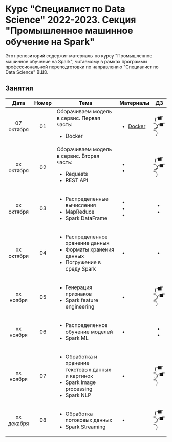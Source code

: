 # Курс "Специалист по Data Science" 2022-2023. Секция "Промышленное машинное обучение на Spark"

Этот репозиторий содержит материалы по курсу "Промышленное машинное обучение на Spark", читаемому в рамках программы профессиональной переподготовки по направлению "Специалист по Data Science" ВШЭ.

## Занятия

|    Дата    | Номер | Тема                                                         | Материалы                                                    | ДЗ                                                           |
| :--------: | :---: | ------------------------------------------------------------ | ------------------------------------------------------------ | ------------------------------------------------------------ |
| 07 октября  |  01   | Оборачиваем модель в сервис. Первая часть:<ul><li>Docker</li></ul> | <ul><li>[Docker](Lectures/Lecture1/Docker)</li></ul>     | ( ͡▀̿ ̿ ͜ʖ ͡▀̿ ̿ )                                                  |
| xx октября  |  02   | Оборачиваем модель в сервис. Вторая часть:<ul><li>Requests</li><li>REST API</li></ul> | <ul><li></li><li></li></ul> | ( ͡▀̿ ̿ ͜ʖ ͡▀̿ ̿ )                                                  |
| xx октября  |  03   | <ul><li>Распределенные вычисления</li><li>MapReduce</li><li>Spark DataFrame</li></ul> | <ul><li></li><li></li><li></li></ul> | <ul><li></li><li></li></ul> |
| xx октября |  04   | <ul><li>Распределенное хранение данных</li><li>Форматы хранения данных</li><li>Погружение в среду Spark</li></ul> | <ul><li></li></ul> | <ul><li></li></ul> |
| xx ноября |  05   | <ul><li>Генерация признаков</li><li>Spark feature engineering</li></ul> | <ul><li></li></ul>  | ( ͡▀̿ ̿ ͜ʖ ͡▀̿ ̿ )                                                  |
| xx ноября |  06   | <ul><li>Распределенное обучение моделей</li><li>Spark ML</li></ul> | <ul><li></li></ul>  | <ul><li></li><li></li></ul>     |
| xx ноября   |  07   | <ul><li>Обработка и хранение текстовых данных и картинок</li><li>Spark image processing</li><li>Spark NLP</li></ul> |     <ul><li></li></ul>       | ( ͡▀̿ ̿ ͜ʖ ͡▀̿ ̿ )                                                  |
| xx декабря  |  08   | <ul><li>Обработка потоковых данных</li><li>Spark Streaming</li></ul> | <ul><li></li></ul>  | ( ͡▀̿ ̿ ͜ʖ ͡▀̿ ̿ )                                                  |
